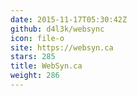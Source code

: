 ```yaml
---
date: 2015-11-17T05:30:42Z
github: d4l3k/websync
icon: file-o
site: https://websyn.ca
stars: 285
title: WebSyn.ca
weight: 286
---
```

